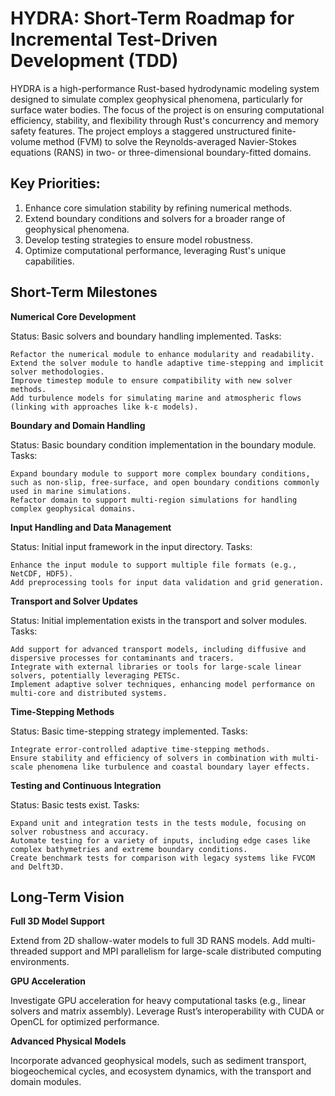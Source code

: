 # HYDRA: Short-Term Roadmap for Incremental Test-Driven Development (TDD)

HYDRA is a high-performance Rust-based hydrodynamic modeling system designed to simulate complex geophysical phenomena, particularly for surface water bodies. The focus of the project is on ensuring computational efficiency, stability, and flexibility through Rust's concurrency and memory safety features. The project employs a staggered unstructured finite-volume method (FVM) to solve the Reynolds-averaged Navier-Stokes equations (RANS) in two- or three-dimensional boundary-fitted domains.

## Key Priorities:

1. Enhance core simulation stability by refining numerical methods.
2. Extend boundary conditions and solvers for a broader range of geophysical phenomena.
3. Develop testing strategies to ensure model robustness.
4. Optimize computational performance, leveraging Rust's unique capabilities.

## Short-Term Milestones

**Numerical Core Development**

Status: Basic solvers and boundary handling implemented.
Tasks:

    Refactor the numerical module to enhance modularity and readability.
    Extend the solver module to handle adaptive time-stepping and implicit solver methodologies.
    Improve timestep module to ensure compatibility with new solver methods.
    Add turbulence models for simulating marine and atmospheric flows (linking with approaches like k-ε models)​.

**Boundary and Domain Handling**

Status: Basic boundary condition implementation in the boundary module.
Tasks:

    Expand boundary module to support more complex boundary conditions, such as non-slip, free-surface, and open boundary conditions commonly used in marine simulations​.
    Refactor domain to support multi-region simulations for handling complex geophysical domains.

**Input Handling and Data Management**

Status: Initial input framework in the input directory.
Tasks:

    Enhance the input module to support multiple file formats (e.g., NetCDF, HDF5).
    Add preprocessing tools for input data validation and grid generation.

**Transport and Solver Updates**

Status: Initial implementation exists in the transport and solver modules.
Tasks:

    Add support for advanced transport models, including diffusive and dispersive processes for contaminants and tracers.
    Integrate with external libraries or tools for large-scale linear solvers, potentially leveraging PETSc​.
    Implement adaptive solver techniques, enhancing model performance on multi-core and distributed systems.

**Time-Stepping Methods**

Status: Basic time-stepping strategy implemented.
Tasks:

    Integrate error-controlled adaptive time-stepping methods.
    Ensure stability and efficiency of solvers in combination with multi-scale phenomena like turbulence and coastal boundary layer effects​​.

**Testing and Continuous Integration**

Status: Basic tests exist.
Tasks:

    Expand unit and integration tests in the tests module, focusing on solver robustness and accuracy.
    Automate testing for a variety of inputs, including edge cases like complex bathymetries and extreme boundary conditions.
    Create benchmark tests for comparison with legacy systems like FVCOM and Delft3D​.

## Long-Term Vision

**Full 3D Model Support**

Extend from 2D shallow-water models to full 3D RANS models.
Add multi-threaded support and MPI parallelism for large-scale distributed computing environments.

**GPU Acceleration**

Investigate GPU acceleration for heavy computational tasks (e.g., linear solvers and matrix assembly).
Leverage Rust’s interoperability with CUDA or OpenCL for optimized performance.

**Advanced Physical Models**

Incorporate advanced geophysical models, such as sediment transport, biogeochemical cycles, and ecosystem dynamics, with the transport and domain modules.